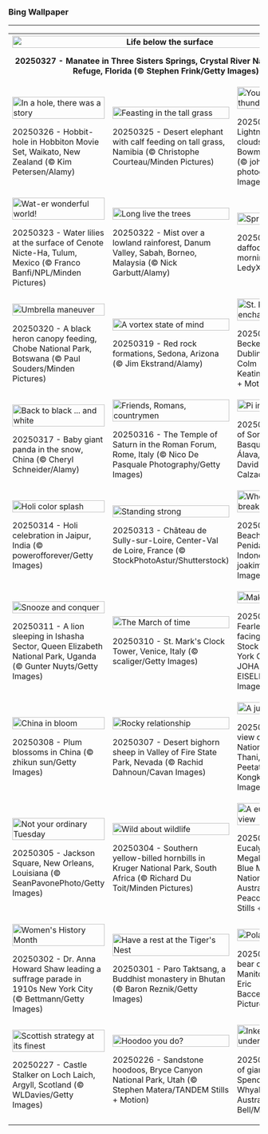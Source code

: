 <h3>
 Bing Wallpaper
</h3>
<hr/>
<table>
<tr>
<th colspan="3">
<img alt="Life below the surface" src="https://www.bing.com/th?id=OHR.CrystalManatee_EN-US1724106178_UHD.jpg&amp;rf=LaDigue_UHD.jpg&amp;pid=hp&amp;w=3840&amp;h=2160&amp;rs=1&amp;c=4" width="100%"/><p>20250327 - Manatee in Three Sisters Springs, Crystal River National Wildlife Refuge, Florida (© Stephen Frink/Getty Images)</p></th>
</tr>
<tr>
<td><img alt="In a hole, there was a story" src="https://www.bing.com/th?id=OHR.HobbitHole_EN-US1602468401_UHD.jpg&amp;rf=LaDigue_UHD.jpg&amp;pid=hp&amp;w=3840&amp;h=2160&amp;rs=1&amp;c=4" width="100%"/><p>20250326 - Hobbit-hole in Hobbiton Movie Set, Waikato, New Zealand (© Kim Petersen/Alamy)</p></td>
<td><img alt="Feasting in the tall grass" src="https://www.bing.com/th?id=OHR.ElephantGrass_EN-US1398774650_UHD.jpg&amp;rf=LaDigue_UHD.jpg&amp;pid=hp&amp;w=3840&amp;h=2160&amp;rs=1&amp;c=4" width="100%"/><p>20250325 - Desert elephant with calf feeding on tall grass, Namibia (© Christophe Courteau/Minden Pictures)</p></td>
<td><img alt="You can't silence thunder" src="https://www.bing.com/th?id=OHR.NebraskaStorm_EN-US1163295363_UHD.jpg&amp;rf=LaDigue_UHD.jpg&amp;pid=hp&amp;w=3840&amp;h=2160&amp;rs=1&amp;c=4" width="100%"/><p>20250324 - Lightning and storm clouds at sunset near Bowman, Nebraska (© john finney photography/Getty Images)</p></td>
</tr>
<tr>
<td><img alt="Wat-er wonderful world!" src="https://www.bing.com/th?id=OHR.CenoteLilies_EN-US1076301699_UHD.jpg&amp;rf=LaDigue_UHD.jpg&amp;pid=hp&amp;w=3840&amp;h=2160&amp;rs=1&amp;c=4" width="100%"/><p>20250323 - Water lilies at the surface of Cenote Nicte-Ha, Tulum, Mexico (© Franco Banfi/NPL/Minden Pictures)</p></td>
<td><img alt="Long live the trees" src="https://www.bing.com/th?id=OHR.DanumValley_EN-US1030783251_UHD.jpg&amp;rf=LaDigue_UHD.jpg&amp;pid=hp&amp;w=3840&amp;h=2160&amp;rs=1&amp;c=4" width="100%"/><p>20250322 - Mist over a lowland rainforest, Danum Valley, Sabah, Borneo, Malaysia (© Nick Garbutt/Alamy)</p></td>
<td><img alt="Spring awakening" src="https://www.bing.com/th?id=OHR.SpringDaffodils_EN-US9726346116_UHD.jpg&amp;rf=LaDigue_UHD.jpg&amp;pid=hp&amp;w=3840&amp;h=2160&amp;rs=1&amp;c=4" width="100%"/><p>20250321 - Spring daffodils glowing in morning light (© LedyX/Shutterstock)</p></td>
</tr>
<tr>
<td><img alt="Umbrella maneuver" src="https://www.bing.com/th?id=OHR.BlackHeron_EN-US9662351796_UHD.jpg&amp;rf=LaDigue_UHD.jpg&amp;pid=hp&amp;w=3840&amp;h=2160&amp;rs=1&amp;c=4" width="100%"/><p>20250320 - A black heron canopy feeding, Chobe National Park, Botswana (© Paul Souders/Minden Pictures)</p></td>
<td><img alt="A vortex state of mind" src="https://www.bing.com/th?id=OHR.SedonaSpring_EN-US9611080272_UHD.jpg&amp;rf=LaDigue_UHD.jpg&amp;pid=hp&amp;w=3840&amp;h=2160&amp;rs=1&amp;c=4" width="100%"/><p>20250319 - Red rock formations, Sedona, Arizona (© Jim Ekstrand/Alamy)</p></td>
<td><img alt="St. Patrick's enchantment" src="https://www.bing.com/th?id=OHR.BeckettBridge_EN-US9511078525_UHD.jpg&amp;rf=LaDigue_UHD.jpg&amp;pid=hp&amp;w=3840&amp;h=2160&amp;rs=1&amp;c=4" width="100%"/><p>20250318 - Samuel Beckett Bridge, Dublin, Ireland (© Colm Keating/Tandem Stills + Motion)</p></td>
</tr>
<tr>
<td><img alt="Back to black ... and white" src="https://www.bing.com/th?id=OHR.PandaSnow_EN-US9432739016_UHD.jpg&amp;rf=LaDigue_UHD.jpg&amp;pid=hp&amp;w=3840&amp;h=2160&amp;rs=1&amp;c=4" width="100%"/><p>20250317 - Baby giant panda in the snow, China (© Cheryl Schneider/Alamy)</p></td>
<td><img alt="Friends, Romans, countrymen" src="https://www.bing.com/th?id=OHR.ForumRomanum_EN-US9379132630_UHD.jpg&amp;rf=LaDigue_UHD.jpg&amp;pid=hp&amp;w=3840&amp;h=2160&amp;rs=1&amp;c=4" width="100%"/><p>20250316 - The Temple of Saturn in the Roman Forum, Rome, Italy (© Nico De Pasquale Photography/Getty Images)</p></td>
<td><img alt="Pi in the sky" src="https://www.bing.com/th?id=OHR.BasqueDolmen_EN-US9089569057_UHD.jpg&amp;rf=LaDigue_UHD.jpg&amp;pid=hp&amp;w=3840&amp;h=2160&amp;rs=1&amp;c=4" width="100%"/><p>20250315 - Dolmen of Sorginetxe, Basque Country, Álava, Spain (© David Herraez Calzada/plainpicture)</p></td>
</tr>
<tr><td><img alt="Holi color splash" src="https://www.bing.com/th?id=OHR.HoliColors_EN-US9033637774_UHD.jpg&amp;rf=LaDigue_UHD.jpg&amp;pid=hp&amp;w=3840&amp;h=2160&amp;rs=1&amp;c=4" width="100%"/><p>20250314 - Holi celebration in Jaipur, India (© powerofforever/Getty Images)</p></td><td><img alt="Standing strong" src="https://www.bing.com/th?id=OHR.ChateauLoire_EN-US8827570825_UHD.jpg&amp;rf=LaDigue_UHD.jpg&amp;pid=hp&amp;w=3840&amp;h=2160&amp;rs=1&amp;c=4" width="100%"/><p>20250313 - Château de Sully-sur-Loire, Center-Val de Loire, France (© StockPhotoAstur/Shutterstock)</p></td><td><img alt="When the ocean breaks the rules" src="https://www.bing.com/th?id=OHR.NusaPenida_EN-US8722184767_UHD.jpg&amp;rf=LaDigue_UHD.jpg&amp;pid=hp&amp;w=3840&amp;h=2160&amp;rs=1&amp;c=4" width="100%"/><p>20250312 - Broken Beach in Nusa Penida, Bali, Indonesia (© joakimbkk/Getty Images)</p></td></tr><tr><td><img alt="Snooze and conquer" src="https://www.bing.com/th?id=OHR.NappingLion_EN-US8441298325_UHD.jpg&amp;rf=LaDigue_UHD.jpg&amp;pid=hp&amp;w=3840&amp;h=2160&amp;rs=1&amp;c=4" width="100%"/><p>20250311 - A lion sleeping in Ishasha Sector, Queen Elizabeth National Park, Uganda (© Gunter Nuyts/Getty Images)</p></td><td><img alt="The March of time" src="https://www.bing.com/th?id=OHR.ItalyClock_EN-US7397391355_UHD.jpg&amp;rf=LaDigue_UHD.jpg&amp;pid=hp&amp;w=3840&amp;h=2160&amp;rs=1&amp;c=4" width="100%"/><p>20250310 - St. Mark's Clock Tower, Venice, Italy (© scaliger/Getty Images)</p></td><td><img alt="Making her-story!" src="https://www.bing.com/th?id=OHR.FearlessWomen_EN-US7338738180_UHD.jpg&amp;rf=LaDigue_UHD.jpg&amp;pid=hp&amp;w=3840&amp;h=2160&amp;rs=1&amp;c=4" width="100%"/><p>20250309 - Fearless Girl statue facing the New York Stock Exchange, New York City (© JOHANNES EISELE/AFP via Getty Images)</p></td></tr><tr><td><img alt="China in bloom" src="https://www.bing.com/th?id=OHR.PlumBlossom_EN-US7055526666_UHD.jpg&amp;rf=LaDigue_UHD.jpg&amp;pid=hp&amp;w=3840&amp;h=2160&amp;rs=1&amp;c=4" width="100%"/><p>20250308 - Plum blossoms in China (© zhikun sun/Getty Images)</p></td><td><img alt="Rocky relationship" src="https://www.bing.com/th?id=OHR.NevadaBigHorns_EN-US3434258986_UHD.jpg&amp;rf=LaDigue_UHD.jpg&amp;pid=hp&amp;w=3840&amp;h=2160&amp;rs=1&amp;c=4" width="100%"/><p>20250307 - Desert bighorn sheep in Valley of Fire State Park, Nevada (© Rachid Dahnoun/Cavan Images)</p></td><td><img alt="A jungle adventure" src="https://www.bing.com/th?id=OHR.SuratThani_EN-US3326265231_UHD.jpg&amp;rf=LaDigue_UHD.jpg&amp;pid=hp&amp;w=3840&amp;h=2160&amp;rs=1&amp;c=4" width="100%"/><p>20250306 - Aerial view of Khao Sok National Park, Surat Thani, Thailand (© Peetatham Kongkapech/Getty Images)</p></td></tr><tr><td><img alt="Not your ordinary Tuesday" src="https://www.bing.com/th?id=OHR.MardiGrasJackson_EN-US3277683692_UHD.jpg&amp;rf=LaDigue_UHD.jpg&amp;pid=hp&amp;w=3840&amp;h=2160&amp;rs=1&amp;c=4" width="100%"/><p>20250305 - Jackson Square, New Orleans, Louisiana (© SeanPavonePhoto/Getty Images)</p></td><td><img alt="Wild about wildlife" src="https://www.bing.com/th?id=OHR.HornbillPair_EN-US3168408482_UHD.jpg&amp;rf=LaDigue_UHD.jpg&amp;pid=hp&amp;w=3840&amp;h=2160&amp;rs=1&amp;c=4" width="100%"/><p>20250304 - Southern yellow-billed hornbills in Kruger National Park, South Africa (© Richard Du Toit/Minden Pictures)</p></td><td><img alt="A eucalyp-tastic view" src="https://www.bing.com/th?id=OHR.EucalyptusForest_EN-US3015819767_UHD.jpg&amp;rf=LaDigue_UHD.jpg&amp;pid=hp&amp;w=3840&amp;h=2160&amp;rs=1&amp;c=4" width="100%"/><p>20250303 - Eucalyptus trees, Megalong Valley, Blue Mountains National Park, NSW, Australia (© Andrew Peacock/TANDEM Stills + Motion)</p></td></tr><tr><td><img alt="Women's History Month" src="https://www.bing.com/th?id=OHR.SuffragetteCity_EN-US2883743791_UHD.jpg&amp;rf=LaDigue_UHD.jpg&amp;pid=hp&amp;w=3840&amp;h=2160&amp;rs=1&amp;c=4" width="100%"/><p>20250302 - Dr. Anna Howard Shaw leading a suffrage parade in 1910s New York City (© Bettmann/Getty Images)</p></td><td><img alt="Have a rest at the Tiger's Nest" src="https://www.bing.com/th?id=OHR.BhutanMonastery_EN-US2804780711_UHD.jpg&amp;rf=LaDigue_UHD.jpg&amp;pid=hp&amp;w=3840&amp;h=2160&amp;rs=1&amp;c=4" width="100%"/><p>20250301 - Paro Taktsang, a Buddhist monastery in Bhutan (© Baron Reznik/Getty Images)</p></td><td><img alt="Polar care" src="https://www.bing.com/th?id=OHR.PolarCub_EN-US2740470421_UHD.jpg&amp;rf=LaDigue_UHD.jpg&amp;pid=hp&amp;w=3840&amp;h=2160&amp;rs=1&amp;c=4" width="100%"/><p>20250228 - Polar bear cub, Churchill, Manitoba, Canada (© Eric Baccega/NPL/Minden Pictures)</p></td></tr><tr><td><img alt="Scottish strategy at its finest" src="https://www.bing.com/th?id=OHR.ArgyllStalker_EN-US2452683665_UHD.jpg&amp;rf=LaDigue_UHD.jpg&amp;pid=hp&amp;w=3840&amp;h=2160&amp;rs=1&amp;c=4" width="100%"/><p>20250227 - Castle Stalker on Loch Laich, Argyll, Scotland (© WLDavies/Getty Images)</p></td><td><img alt="Hoodoo you do?" src="https://www.bing.com/th?id=OHR.BryceHoodoos_EN-US2334649046_UHD.jpg&amp;rf=LaDigue_UHD.jpg&amp;pid=hp&amp;w=3840&amp;h=2160&amp;rs=1&amp;c=4" width="100%"/><p>20250226 - Sandstone hoodoos, Bryce Canyon National Park, Utah (© Stephen Matera/TANDEM Stills + Motion)</p></td><td><img alt="Inked and undercover" src="https://www.bing.com/th?id=OHR.GiantCuttlefish_EN-US2276053377_UHD.jpg&amp;rf=LaDigue_UHD.jpg&amp;pid=hp&amp;w=3840&amp;h=2160&amp;rs=1&amp;c=4" width="100%"/><p>20250225 - Group of giant cuttlefish in Spencer Gulf, off Whyalla, South Australia (© Gary Bell/Minden Pictures)</p></td></tr></table>
